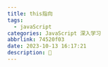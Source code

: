 ```yaml
---
title: this指向
tags:
  - javaScript
categories: JavaScript 深入学习
abbrlink: 74520f03
date: 2023-10-13 16:17:21
description: 🎇
---
```

